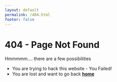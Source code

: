 ```yaml
---
layout: default
permalink: /404.html
footer: false
---
```


# 404 - Page Not Found
Hmmmmm.... there are a few possibilities
* You are trying to hack this website - You Failed!
* You are lost and want to go back [**home**](/)



